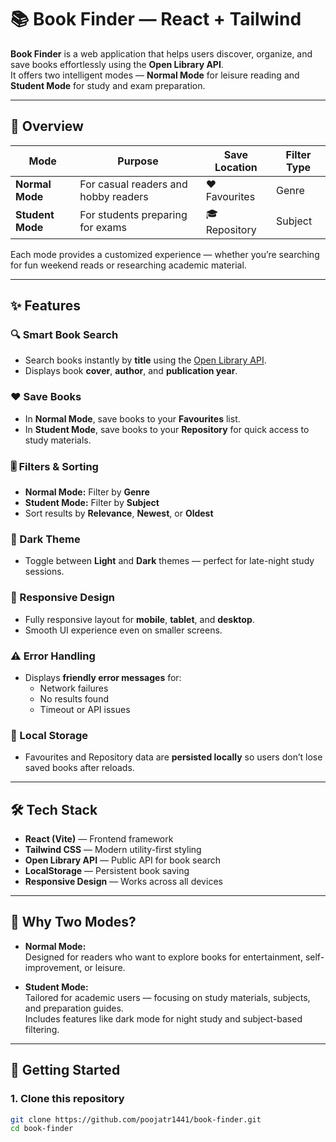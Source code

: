 # 📚 Book Finder — React + Tailwind

**Book Finder** is a web application that helps users discover, organize, and save books effortlessly using the **Open Library API**.  
It offers two intelligent modes — **Normal Mode** for leisure reading and **Student Mode** for study and exam preparation.

---

## 🎯 Overview

| Mode | Purpose | Save Location | Filter Type |
|------|----------|----------------|--------------|
| **Normal Mode** | For casual readers and hobby readers | ❤️ Favourites | Genre |
| **Student Mode** | For students preparing for exams | 🎓 Repository | Subject |

Each mode provides a customized experience — whether you’re searching for fun weekend reads or researching academic material.

---

## ✨ Features

### 🔍 Smart Book Search
- Search books instantly by **title** using the [Open Library API](https://openlibrary.org/developers/api).
- Displays book **cover**, **author**, and **publication year**.

### ❤️ Save Books
- In **Normal Mode**, save books to your **Favourites** list.
- In **Student Mode**, save books to your **Repository** for quick access to study materials.

### 🎚️ Filters & Sorting
- **Normal Mode:** Filter by **Genre**
- **Student Mode:** Filter by **Subject**
- Sort results by **Relevance**, **Newest**, or **Oldest**

### 🌙 Dark Theme
- Toggle between **Light** and **Dark** themes — perfect for late-night study sessions.

### 📱 Responsive Design
- Fully responsive layout for **mobile**, **tablet**, and **desktop**.
- Smooth UI experience even on smaller screens.

### ⚠️ Error Handling
- Displays **friendly error messages** for:
  - Network failures
  - No results found
  - Timeout or API issues

### 💾 Local Storage
- Favourites and Repository data are **persisted locally** so users don’t lose saved books after reloads.

---

## 🛠️ Tech Stack

- **React (Vite)** — Frontend framework  
- **Tailwind CSS** — Modern utility-first styling  
- **Open Library API** — Public API for book search  
- **LocalStorage** — Persistent book saving  
- **Responsive Design** — Works across all devices

---

## 🧠 Why Two Modes?

- **Normal Mode:**  
  Designed for readers who want to explore books for entertainment, self-improvement, or leisure.

- **Student Mode:**  
  Tailored for academic users — focusing on study materials, subjects, and preparation guides.  
  Includes features like dark mode for night study and subject-based filtering.

---

## 🚀 Getting Started

### 1. Clone this repository
```bash
git clone https://github.com/poojatr1441/book-finder.git
cd book-finder
